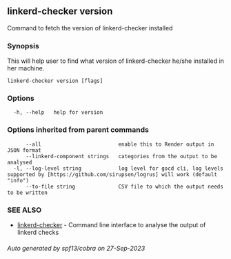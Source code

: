 ## linkerd-checker version

Command to fetch the version of linkerd-checker installed

### Synopsis

This will help user to find what version of linkerd-checker he/she installed in her machine.

```
linkerd-checker version [flags]
```

### Options

```
  -h, --help   help for version
```

### Options inherited from parent commands

```
      --all                         enable this to Render output in JSON format
      --linkerd-component strings   categories from the output to be analysed
  -l, --log-level string            log level for gocd cli, log levels supported by [https://github.com/sirupsen/logrus] will work (default "info")
      --to-file string              CSV file to which the output needs to be written
```

### SEE ALSO

* [linkerd-checker](linkerd-checker.md)	 - Command line interface to analyse the output of linkerd checks

###### Auto generated by spf13/cobra on 27-Sep-2023
